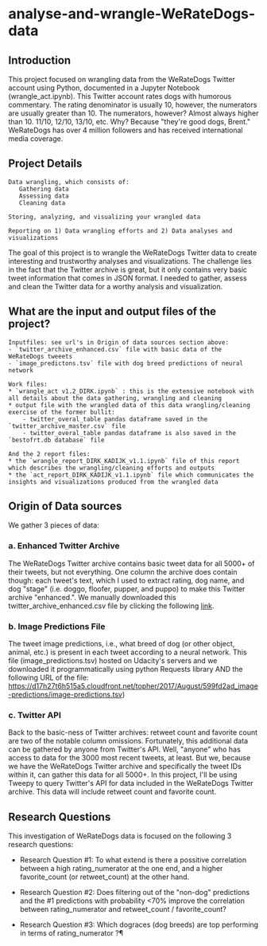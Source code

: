 # analyse-and-wrangle-WeRateDogs-data

## Introduction

This project focused on wrangling data from the WeRateDogs Twitter account using Python, documented in a Jupyter Notebook (wrangle_act.ipynb). This Twitter account rates dogs with humorous commentary. The rating denominator is usually 10, however, the numerators are usually greater than 10.  The numerators, however? Almost always higher than 10. 11/10, 12/10, 13/10, etc. Why? Because "they're good dogs, Brent." WeRateDogs has over 4 million followers and has received international media coverage. 

## Project Details

    Data wrangling, which consists of:
       Gathering data
       Assessing data
       Cleaning data

    Storing, analyzing, and visualizing your wrangled data

    Reporting on 1) Data wrangling efforts and 2) Data analyses and visualizations

The goal of this project is to wrangle the WeRateDogs Twitter data to create interesting and trustworthy analyses and visualizations. The challenge lies in the fact that the Twitter archive is great, but it only contains very basic tweet information that comes in JSON format. I needed to gather, assess and clean the Twitter data for a worthy analysis and visualization.

## What are the input and output files of the project?

    Inputfiles: see url's in Origin of data sources section above:
    - `twitter_archive_enhanced.csv` file with basic data of the WeRateDogs tweeets
    - `image_predictons.tsv` file with dog breed predictions of neural network
 
    Work files:
    * `wrangle_act v1.2_DIRK.ipynb` : this is the extensive notebook with all details about the data gathering, wrangling and cleaning
    * output file with the wrangled data of this data wrangling/cleaning exercise of the former bullit:
        - twitter_overal_table pandas dataframe saved in the `twitter_archive_master.csv` file
        - twitter_overal_table pandas dataframe is also saved in the `bestofrt.db database` file
  
    And the 2 report files:
    * the `wrangle_report_DIRK_KADIJK_v1.1.ipynb` file of this report which describes the wrangling/cleaning efforts and outputs
    * the `act_report_DIRK_KADIJK_v1.1.ipynb` file which communicates the insights and visualizations produced from the wrangled data

## Origin of Data sources

We gather 3 pieces of data:

### a. Enhanced Twitter Archive

The WeRateDogs Twitter archive contains basic tweet data for all 5000+ of their tweets, but not everything. One column the archive does contain though: each tweet's text, which I used to extract rating, dog name, and dog "stage" (i.e. doggo, floofer, pupper, and puppo) to make this Twitter archive "enhanced.". We manually downloaded this twitter_archive_enhanced.csv file by clicking the following [link](https://d17h27t6h515a5.cloudfront.net/topher/2017/August/59a4e958_twitter-archive-enhanced/twitter-archive-enhanced.csv). 

### b. Image Predictions File

The tweet image predictions, i.e., what breed of dog (or other object, animal, etc.) is present in each tweet according to a neural network. This file (image_predictions.tsv) hosted on Udacity's servers and we downloaded it programmatically using python Requests library AND the following URL of the file: https://d17h27t6h515a5.cloudfront.net/topher/2017/August/599fd2ad_image-predictions/image-predictions.tsv)

### c. Twitter API

Back to the basic-ness of Twitter archives: retweet count and favorite count are two of the notable column omissions. Fortunately, this additional data can be gathered by anyone from Twitter's API. Well, "anyone" who has access to data for the 3000 most recent tweets, at least. But we, because we have the WeRateDogs Twitter archive and specifically the tweet IDs within it, can gather this data for all 5000+.
In this project, I'll be using Tweepy to query Twitter's API for data included in the WeRateDogs Twitter archive. This data will include retweet count and favorite count.

## Research Questions

This investigation of WeRateDogs data is focused on the following 3 research questions:

* Research Question #1: To what extend is there a possitive correlation between a high rating_numerator at the one end, and a higher favorite_count (or     retweet_count) at the other hand.

* Research Question #2: Does filtering out of the "non-dog" predictions and the #1 predictions with probability <70% improve the correlation between rating_numerator and retweet_count / favorite_count? 

* Research Question #3: Which dograces (dog breeds) are top performing in terms of rating_numerator ?¶ 





